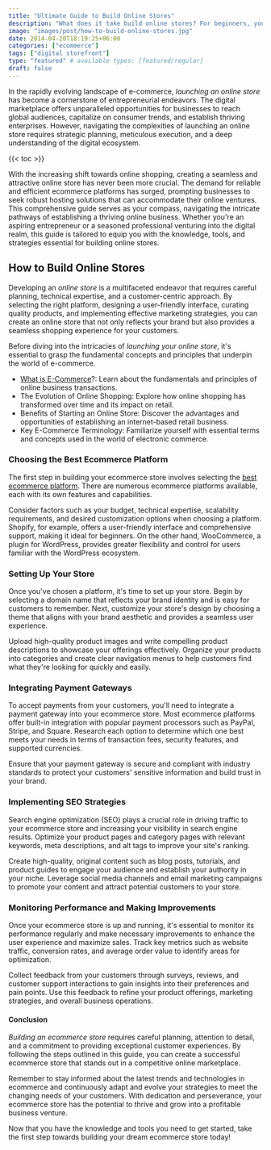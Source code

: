 ```yaml
---
title: "Ultimate Guide to Build Online Stores"
description: "What does it take build online stores? For beginners, you must find a market, create a brand, and find hosting to start."
image: "images/post/how-to-build-online-stores.jpg"
date: 2014-04-20T18:19:25+06:00
categories: ["ecommerce"]
tags: ["digital storefront"]
type: "featured" # available types: [featured/regular]
draft: false
---
```


In the rapidly evolving landscape of e-commerce, _launching an online store_ has become a cornerstone of entrepreneurial endeavors. The digital marketplace offers unparalleled opportunities for businesses to reach global audiences, capitalize on consumer trends, and establish thriving enterprises. However, navigating the complexities of launching an online store requires strategic planning, meticulous execution, and a deep understanding of the digital ecosystem.

{{< toc >}}

With the increasing shift towards online shopping, creating a seamless and attractive online store has never been more crucial. The demand for reliable and efficient ecommerce platforms has surged, prompting businesses to seek robust hosting solutions that can accommodate their online ventures. This comprehensive guide serves as your compass, navigating the intricate pathways of establishing a thriving online business. Whether you're an aspiring entrepreneur or a seasoned professional venturing into the digital realm, this guide is tailored to equip you with the knowledge, tools, and strategies essential for building online stores.

## How to Build Online Stores

Developing an _online store_ is a multifaceted endeavor that requires careful planning, technical expertise, and a customer-centric approach. By selecting the right platform, designing a user-friendly interface, curating quality products, and implementing effective marketing strategies, you can create an online store that not only reflects your brand but also provides a seamless shopping experience for your customers.

Before diving into the intricacies of _launching your online store_, it's essential to grasp the fundamental concepts and principles that underpin the world of e-commerce.

- [What is E-Commerce](/blog/what-is-ecommerce)?: Learn about the fundamentals and principles of online business transactions.
- The Evolution of Online Shopping: Explore how online shopping has transformed over time and its impact on retail.
- Benefits of Starting an Online Store: Discover the advantages and opportunities of establishing an internet-based retail business.
- Key E-Commerce Terminology: Familiarize yourself with essential terms and concepts used in the world of electronic commerce.

### Choosing the Best Ecommerce Platform

The first step in building your ecommerce store involves selecting the [best ecommerce platform](/blog/best-ecommerce-platforms). There are numerous ecommerce platforms available, each with its own features and capabilities.

Consider factors such as your budget, technical expertise, scalability requirements, and desired customization options when choosing a platform. Shopify, for example, offers a user-friendly interface and comprehensive support, making it ideal for beginners. On the other hand, WooCommerce, a plugin for WordPress, provides greater flexibility and control for users familiar with the WordPress ecosystem.

### Setting Up Your Store

Once you've chosen a platform, it's time to set up your store. Begin by selecting a domain name that reflects your brand identity and is easy for customers to remember. Next, customize your store's design by choosing a theme that aligns with your brand aesthetic and provides a seamless user experience.

Upload high-quality product images and write compelling product descriptions to showcase your offerings effectively. Organize your products into categories and create clear navigation menus to help customers find what they're looking for quickly and easily.

### Integrating Payment Gateways

To accept payments from your customers, you'll need to integrate a payment gateway into your ecommerce store. Most ecommerce platforms offer built-in integration with popular payment processors such as PayPal, Stripe, and Square. Research each option to determine which one best meets your needs in terms of transaction fees, security features, and supported currencies.

Ensure that your payment gateway is secure and compliant with industry standards to protect your customers' sensitive information and build trust in your brand.

### Implementing SEO Strategies

Search engine optimization (SEO) plays a crucial role in driving traffic to your ecommerce store and increasing your visibility in search engine results. Optimize your product pages and category pages with relevant keywords, meta descriptions, and alt tags to improve your site's ranking.

Create high-quality, original content such as blog posts, tutorials, and product guides to engage your audience and establish your authority in your niche. Leverage social media channels and email marketing campaigns to promote your content and attract potential customers to your store.

### Monitoring Performance and Making Improvements

Once your ecommerce store is up and running, it's essential to monitor its performance regularly and make necessary improvements to enhance the user experience and maximize sales. Track key metrics such as website traffic, conversion rates, and average order value to identify areas for optimization.

Collect feedback from your customers through surveys, reviews, and customer support interactions to gain insights into their preferences and pain points. Use this feedback to refine your product offerings, marketing strategies, and overall business operations.

#### Conclusion

_Building an ecommerce store_ requires careful planning, attention to detail, and a commitment to providing exceptional customer experiences. By following the steps outlined in this guide, you can create a successful ecommerce store that stands out in a competitive online marketplace.

Remember to stay informed about the latest trends and technologies in ecommerce and continuously adapt and evolve your strategies to meet the changing needs of your customers. With dedication and perseverance, your ecommerce store has the potential to thrive and grow into a profitable business venture.

Now that you have the knowledge and tools you need to get started, take the first step towards building your dream ecommerce store today!
